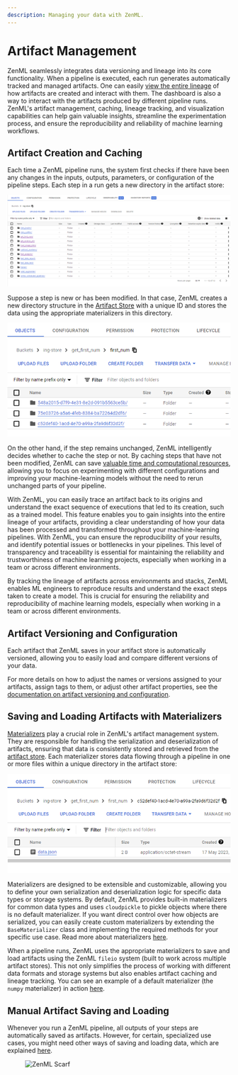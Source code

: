 ```yaml
---
description: Managing your data with ZenML.
---
```


# Artifact Management

ZenML seamlessly integrates data versioning and lineage into its core functionality. When a pipeline is executed, each run generates automatically tracked and managed artifacts. One can easily [view the entire lineage](../../starter-guide/fetch-runs-after-execution.md) of how artifacts are created and interact with them. The dashboard is also a way to interact with the artifacts produced by different pipeline runs. ZenML's artifact management, caching, lineage tracking, and visualization capabilities can help gain valuable insights, streamline the experimentation process, and ensure the reproducibility and reliability of machine learning workflows.

## Artifact Creation and Caching

Each time a ZenML pipeline runs, the system first checks if there have been any changes in the inputs, outputs, parameters, or configuration of the pipeline steps. Each step in a run gets a new directory in the artifact store:

![Artifact Stores Under the Hood](../../../.gitbook/assets/zenml_artifact_store_underthehood_1.png)

Suppose a step is new or has been modified. In that case, ZenML creates a new directory structure in the [Artifact Store](../../../stacks-and-components/component-guide/artifact-stores/artifact-stores.md) with a unique ID and stores the data using the appropriate materializers in this directory.

![Artifact Stores Under the Hood](../../../.gitbook/assets/zenml_artifact_store_underthehood_2.png)

On the other hand, if the step remains unchanged, ZenML intelligently decides whether to cache the step or not. By caching steps that have not been modified, ZenML can save [valuable time and computational resources](../../starter-guide/cache-previous-executions.md), allowing you to focus on experimenting with different configurations and improving your machine-learning models without the need to rerun unchanged parts of your pipeline.

With ZenML, you can easily trace an artifact back to its origins and understand the exact sequence of executions that led to its creation, such as a trained model. This feature enables you to gain insights into the entire lineage of your artifacts, providing a clear understanding of how your data has been processed and transformed throughout your machine-learning pipelines. With ZenML, you can ensure the reproducibility of your results, and identify potential issues or bottlenecks in your pipelines. This level of transparency and traceability is essential for maintaining the reliability and trustworthiness of machine learning projects, especially when working in a team or across different environments.

By tracking the lineage of artifacts across environments and stacks, ZenML enables ML engineers to reproduce results and understand the exact steps taken to create a model. This is crucial for ensuring the reliability and reproducibility of machine learning models, especially when working in a team or across different environments.

## Artifact Versioning and Configuration

Each artifact that ZenML saves in your artifact store is automatically
versioned, allowing you to easily load and compare different versions of your
data. 

For more details on how to adjust the names or versions assigned to your 
artifacts, assign tags to them, or adjust other artifact properties, see the 
[documentation on artifact versioning and configuration](./artifact-versioning.md).

## Saving and Loading Artifacts with Materializers

[Materializers](handle-custom-data-types.md) play a crucial role in ZenML's artifact management system. They are responsible for handling the serialization and deserialization of artifacts, ensuring that data is consistently stored and retrieved from the [artifact store](../../../stacks-and-components/component-guide/artifact-stores/artifact-stores.md). Each materializer stores data flowing through a pipeline in one or more files within a unique directory in the artifact store:

![Visualizing artifacts](../../../.gitbook/assets/zenml_artifact_store_underthehood_3.png)

Materializers are designed to be extensible and customizable, allowing you to define your own serialization and deserialization logic for specific data types or storage systems. By default, ZenML provides built-in materializers for common data types and uses `cloudpickle` to pickle objects where there is no default materializer. If you want direct control over how objects are serialized, you can easily create custom materializers by extending the `BaseMaterializer` class and implementing the required methods for your specific use case. Read more about materializers [here](handle-custom-data-types.md).

When a pipeline runs, ZenML uses the appropriate materializers to save and load artifacts using the ZenML `fileio` system (built to work across multiple artifact stores). This not only simplifies the process of working with different data formats and storage systems but also enables artifact caching and lineage tracking. You can see an example of a default materializer (the `numpy` materializer) in action [here](https://github.com/zenml-io/zenml/blob/main/src/zenml/materializers/numpy_materializer.py).

## Manual Artifact Saving and Loading

Whenever you run a ZenML pipeline, all outputs of your steps are automatically saved as artifacts. However, for certain, specialized use cases, you might need other ways of saving and loading data, which are explained [here](./artifact-saving-loading.md).

<!-- For scarf -->
<figure><img alt="ZenML Scarf" referrerpolicy="no-referrer-when-downgrade" src="https://static.scarf.sh/a.png?x-pxid=f0b4f458-0a54-4fcd-aa95-d5ee424815bc" /></figure>
